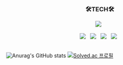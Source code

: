 <h3 align="center"><b>🛠TECH🛠</b></h3>
<p align="center">
 <img src="https://img.shields.io/badge/Android-3DDC84?style=flat-square&logo=android&logoColor=white"/> &nbsp 
</p>
<p align="center">
<img src="https://img.shields.io/badge/Kotlin-7F52FF?style=flat-square&logo=kotlin&logoColor=white"/> &nbsp 
<img src="https://img.shields.io/badge/JavaScript-F7DF1E?style=flat-square&logo=javascript&logoColor=white"/> &nbsp 
<img src="https://img.shields.io/badge/Python-3776AB?style=flat-square&logo=python&logoColor=white"/> &nbsp 
<img src="https://img.shields.io/badge/C++-00599C?style=flat-square&logo=c%2B%2B&logoColor=white"/></a> &nbsp 
<br>
<br>
</p>


![Anurag's GitHub stats](https://github-readme-stats.vercel.app/api?username=sdu07024&count_private=true&show_icons=true) [![Solved.ac 프로필](http://mazassumnida.wtf/api/generate_badge?boj=sdu07024)](https://solved.ac/sdu07024)

<!--
**sdu07024/sdu07024** is a ✨ _special_ ✨ repository because its `README.md` (this file) appears on your GitHub profile.

Here are some ideas to get you started:

- 🔭 I’m currently working on ...
- 🌱 I’m currently learning ...
- 👯 I’m looking to collaborate on ...
- 🤔 I’m looking for help with ...
- 💬 Ask me about ...
- 📫 How to reach me: ...
- 😄 Pronouns: ...
- ⚡ Fun fact: ...
-->
